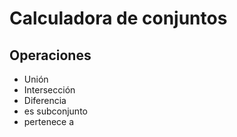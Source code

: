# Calculadora de conjuntos

## Operaciones
- Unión
- Intersección
- Diferencia
- es subconjunto
- pertenece a

